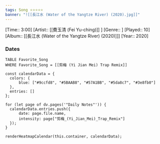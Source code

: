 ```yaml
---
tags: Song ⭐⭐⭐⭐⭐ 
banner: "![[長江水 (Water of the Yangtze River) (2020).jpg]]"
---
```

[Time:: 3:00]
[Artist:: [[費玉清 (Fei Yu-ching)]] ]
[Genre:: ]
[Played:: 10]
[Album:: [[長江水 (Water of the Yangtze River) (2020)]]]
[Year:: 2020]
### Dates
````dataview
TABLE Favorite_Song
WHERE Favorite_Song = [[剪梅 (Yi Jian Mei) Trap Remix]]
````
  ```dataviewjs
const calendarData = { 
	colors: { 
		blue: ["#9ccfd8", "#5BAAB8", "#57A1BB", "#5da8c7", "#3e8fb0"] 
	}, 
	entries: [] 
}; 

for (let page of dv.pages('"Daily Notes"')) { 
	calendarData.entries.push({ 
		date: page.file.name, 
		intensity: page["剪梅_(Yi_Jian_Mei)_Trap_Remix"]
	}); 
} 

renderHeatmapCalendar(this.container, calendarData);
```
